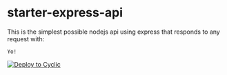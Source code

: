 # starter-express-api

This is the simplest possible nodejs api using express that responds to any request with: 
```
Yo!
```

[![Deploy to Cyclic](https://deploy.cyclic.app/button.svg)](https://deploy.cyclic.app/)

